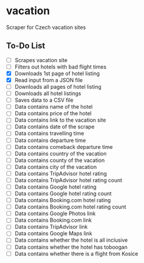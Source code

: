 # vacation

Scraper for Czech vacation sites

## To-Do List

- [ ] Scrapes vacation site
- [ ] Filters out hotels with bad flight times
- [x] Downloads 1st page of hotel listing
- [x] Read input from a JSON file
- [ ] Downloads all pages of hotel listing
- [ ] Downloads all hotel listings
- [ ] Saves data to a CSV file
- [ ] Data contains name of the hotel
- [ ] Data contains price of the hotel
- [ ] Data contains link to the vacation site
- [ ] Data contains date of the scrape
- [ ] Data contains travelling time
- [ ] Data contains departure time
- [ ] Data contains comeback departure time
- [ ] Data contains country of the vacation
- [ ] Data contains county of the vacation
- [ ] Data contains city of the vacation
- [ ] Data contains TripAdvisor hotel rating
- [ ] Data contains TripAdvisor hotel rating count
- [ ] Data contains Google hotel rating
- [ ] Data contains Google hotel rating count
- [ ] Data contains Booking.com hotel rating
- [ ] Data contains Booking.com hotel rating count
- [ ] Data contains Google Photos link
- [ ] Data contains Booking.com link
- [ ] Data contains TripAdvisor link
- [ ] Data contains Google Maps link
- [ ] Data contains whether the hotel is all inclusive
- [ ] Data contains whether the hotel has toboogan
- [ ] Data contains whether there is a flight from Kosice
